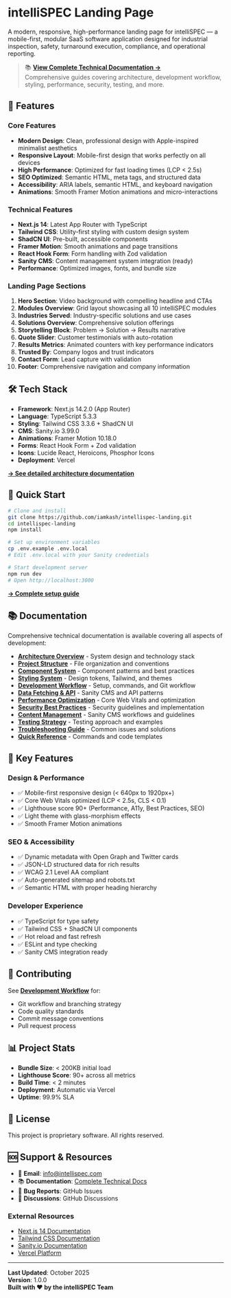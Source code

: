 # intelliSPEC Landing Page

A modern, responsive, high-performance landing page for intelliSPEC — a mobile-first, modular SaaS software application designed for industrial inspection, safety, turnaround execution, compliance, and operational reporting.

> 📚 **[View Complete Technical Documentation →](./docs/README.md)**  
> Comprehensive guides covering architecture, development workflow, styling, performance, security, testing, and more.

## 🚀 Features

### Core Features

- **Modern Design**: Clean, professional design with Apple-inspired minimalist aesthetics
- **Responsive Layout**: Mobile-first design that works perfectly on all devices
- **High Performance**: Optimized for fast loading times (LCP < 2.5s)
- **SEO Optimized**: Semantic HTML, meta tags, and structured data
- **Accessibility**: ARIA labels, semantic HTML, and keyboard navigation
- **Animations**: Smooth Framer Motion animations and micro-interactions

### Technical Features

- **Next.js 14**: Latest App Router with TypeScript
- **Tailwind CSS**: Utility-first styling with custom design system
- **ShadCN UI**: Pre-built, accessible components
- **Framer Motion**: Smooth animations and page transitions
- **React Hook Form**: Form handling with Zod validation
- **Sanity CMS**: Content management system integration (ready)
- **Performance**: Optimized images, fonts, and bundle size

### Landing Page Sections

1. **Hero Section**: Video background with compelling headline and CTAs
2. **Modules Overview**: Grid layout showcasing all 10 intelliSPEC modules
3. **Industries Served**: Industry-specific solutions and use cases
4. **Solutions Overview**: Comprehensive solution offerings
5. **Storytelling Block**: Problem → Solution → Results narrative
6. **Quote Slider**: Customer testimonials with auto-rotation
7. **Results Metrics**: Animated counters with key performance indicators
8. **Trusted By**: Company logos and trust indicators
9. **Contact Form**: Lead capture with validation
10. **Footer**: Comprehensive navigation and company information

## 🛠 Tech Stack

- **Framework**: Next.js 14.2.0 (App Router)
- **Language**: TypeScript 5.3.3
- **Styling**: Tailwind CSS 3.3.6 + ShadCN UI
- **CMS**: Sanity.io 3.99.0
- **Animations**: Framer Motion 10.18.0
- **Forms**: React Hook Form + Zod validation
- **Icons**: Lucide React, Heroicons, Phosphor Icons
- **Deployment**: Vercel

**[→ See detailed architecture documentation](./docs/ARCHITECTURE.md)**

## 🚀 Quick Start

```bash
# Clone and install
git clone https://github.com/iamkash/intellispec-landing.git
cd intellispec-landing
npm install

# Set up environment variables
cp .env.example .env.local
# Edit .env.local with your Sanity credentials

# Start development server
npm run dev
# Open http://localhost:3000
```

**[→ Complete setup guide](./docs/DEVELOPMENT-WORKFLOW.md)**

## 📚 Documentation

Comprehensive technical documentation is available covering all aspects of development:

- **[Architecture Overview](./docs/ARCHITECTURE.md)** - System design and technology stack
- **[Project Structure](./docs/PROJECT-STRUCTURE.md)** - File organization and conventions
- **[Component System](./docs/COMPONENT-SYSTEM.md)** - Component patterns and best practices
- **[Styling System](./docs/STYLING-SYSTEM.md)** - Design tokens, Tailwind, and themes
- **[Development Workflow](./docs/DEVELOPMENT-WORKFLOW.md)** - Setup, commands, and Git workflow
- **[Data Fetching & API](./docs/DATA-FETCHING.md)** - Sanity CMS and API patterns
- **[Performance Optimization](./docs/PERFORMANCE-OPTIMIZATION.md)** - Core Web Vitals and optimization
- **[Security Best Practices](./docs/SECURITY.md)** - Security guidelines and implementation
- **[Content Management](./docs/CONTENT-MANAGEMENT.md)** - Sanity CMS workflows and guidelines
- **[Testing Strategy](./docs/TESTING-STRATEGY.md)** - Testing approach and examples
- **[Troubleshooting Guide](./docs/TROUBLESHOOTING.md)** - Common issues and solutions
- **[Quick Reference](./docs/QUICK-REFERENCE.md)** - Commands and code templates

## 🎨 Key Features

### Design & Performance

- ✅ Mobile-first responsive design (< 640px to 1920px+)
- ✅ Core Web Vitals optimized (LCP < 2.5s, CLS < 0.1)
- ✅ Lighthouse score 90+ (Performance, A11y, Best Practices, SEO)
- ✅ Light theme with glass-morphism effects
- ✅ Smooth Framer Motion animations

### SEO & Accessibility

- ✅ Dynamic metadata with Open Graph and Twitter cards
- ✅ JSON-LD structured data for rich results
- ✅ WCAG 2.1 Level AA compliant
- ✅ Auto-generated sitemap and robots.txt
- ✅ Semantic HTML with proper heading hierarchy

### Developer Experience

- ✅ TypeScript for type safety
- ✅ Tailwind CSS + ShadCN UI components
- ✅ Hot reload and fast refresh
- ✅ ESLint and type checking
- ✅ Sanity CMS integration ready

## 🤝 Contributing

See **[Development Workflow](./docs/DEVELOPMENT-WORKFLOW.md)** for:

- Git workflow and branching strategy
- Code quality standards
- Commit message conventions
- Pull request process

## 📊 Project Stats

- **Bundle Size**: < 200KB initial load
- **Lighthouse Score**: 90+ across all metrics
- **Build Time**: < 2 minutes
- **Deployment**: Automatic via Vercel
- **Uptime**: 99.9% SLA

## 📄 License

This project is proprietary software. All rights reserved.

## 🆘 Support & Resources

- 📧 **Email**: info@intellispec.com
- 📚 **Documentation**: [Complete Technical Docs](./docs/README.md)
- 🐛 **Bug Reports**: GitHub Issues
- 💬 **Discussions**: GitHub Discussions

### External Resources

- [Next.js 14 Documentation](https://nextjs.org/docs)
- [Tailwind CSS Documentation](https://tailwindcss.com/docs)
- [Sanity.io Documentation](https://www.sanity.io/docs)
- [Vercel Platform](https://vercel.com/docs)

---

**Last Updated**: October 2025  
**Version**: 1.0.0  
**Built with ❤️ by the intelliSPEC Team**
